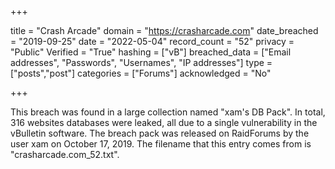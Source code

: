 +++

title = "Crash Arcade"
domain = "https://crasharcade.com"
date_breached = "2019-09-25"
date = "2022-05-04"
record_count = "52"
privacy = "Public"
Verified = "True"
hashing = ["vB"]
breached_data = ["Email addresses", "Passwords", "Usernames", "IP addresses"]
type = ["posts","post"]
categories = ["Forums"]
acknowledged = "No"


+++


This breach was found in a large collection named "xam's DB Pack". In total, 316 websites databases were leaked, all due to a single vulnerability in the vBulletin software. The breach pack was released on RaidForums by the user xam on October 17, 2019. The filename that this entry comes from is "crasharcade.com_52.txt".

